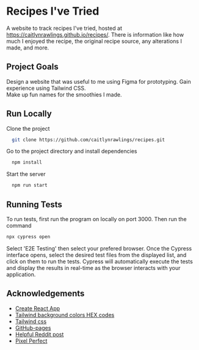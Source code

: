 
# Recipes I've Tried

A website to track recipes I've tried, hosted at https://caitlynrawlings.github.io/recipes/. There is information like how much I enjoyed the recipe, the original recipe source, any alterations I made, and more.


## Project Goals

Design a website that was useful to me using Figma for prototyping. 
Gain experience using Tailwind CSS.  
Make up fun names for the smoothies I made.
## Run Locally

Clone the project

```bash
  git clone https://github.com/caitlynrawlings/recipes.git
```

Go to the project directory and install dependencies

```bash
  npm install
```

Start the server

```bash
  npm run start
```


## Running Tests

To run tests, first run the program on locally on port 3000. Then run the command 

```bash
npx cypress open
```

Select 'E2E Testing' then select your prefered browser. Once the Cypress interface opens, select the desired test files from the displayed list, and click on them to run the tests. Cypress will automatically execute the tests and display the results in real-time as the browser interacts with your application.
## Acknowledgements

- [Create React App](https://github.com/facebook/create-react-app)  
- [Tailwind background colors HEX codes](https://gist.github.com/guvener/d8952570d5a8be430580b93800519439)
- [Tailwind css](https://tailwindui.com/)
- [GitHub-pages](https://pages.github.com/)
- [Helpful Reddit post](https://www.reddit.com/r/csshelp/comments/ly4vxd/how_can_i_prevent_a_child_from_expanding_its/)
- [Pixel Perfect](https://www.flaticon.com/free-icons/close)


